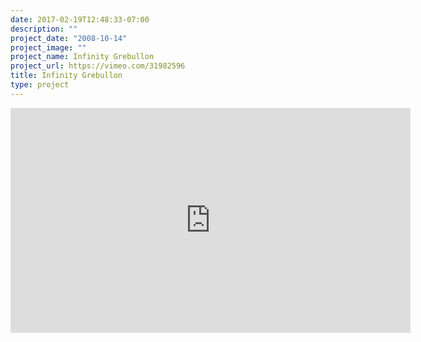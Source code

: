 ```yaml
---
date: 2017-02-19T12:48:33-07:00
description: ""
project_date: "2008-10-14"
project_image: ""
project_name: Infinity Grebullon
project_url: https://vimeo.com/31982596
title: Infinity Grebullon
type: project
---
```


<iframe src="https://player.vimeo.com/video/31982596" width="640" height="360" frameborder="0" webkitallowfullscreen mozallowfullscreen allowfullscreen></iframe>
